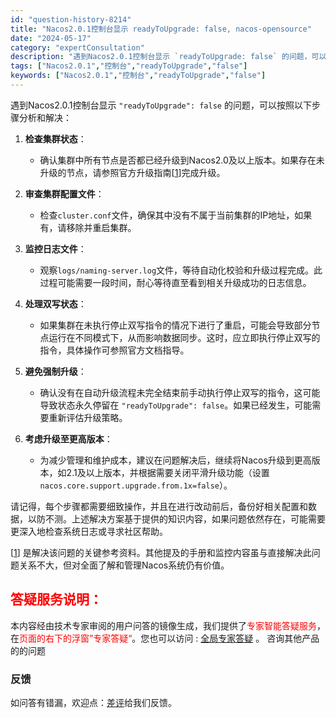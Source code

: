 ```yaml
---
id: "question-history-8214"
title: "Nacos2.0.1控制台显示 readyToUpgrade: false, nacos-opensource"
date: "2024-05-17"
category: "expertConsultation"
description: "遇到Nacos2.0.1控制台显示 `readyToUpgrade: false` 的问题，可以按照以下步骤分析和解决：1. **检查集群状态**：   - 确认集群中所有节点是否都已经升级到Nacos2.0及以上版本。如果存在未升级的节点，请参照官方升级指南[[1](https://nacos.i"
tags: ["Nacos2.0.1","控制台","readyToUpgrade","false"]
keywords: ["Nacos2.0.1","控制台","readyToUpgrade","false"]
---
```


遇到Nacos2.0.1控制台显示 `"readyToUpgrade": false` 的问题，可以按照以下步骤分析和解决：

1. **检查集群状态**：
   - 确认集群中所有节点是否都已经升级到Nacos2.0及以上版本。如果存在未升级的节点，请参照官方升级指南[[1](https://nacos.io/docs/latest/upgrading/200-upgrading/)]完成升级。

2. **审查集群配置文件**：
   - 检查`cluster.conf`文件，确保其中没有不属于当前集群的IP地址，如果有，请移除并重启集群。

3. **监控日志文件**：
   - 观察`logs/naming-server.log`文件，等待自动化校验和升级过程完成。此过程可能需要一段时间，耐心等待直至看到相关升级成功的日志信息。

4. **处理双写状态**：
   - 如果集群在未执行停止双写指令的情况下进行了重启，可能会导致部分节点运行在不同模式下，从而影响数据同步。这时，应立即执行停止双写的指令，具体操作可参照官方文档指导。

5. **避免强制升级**：
   - 确认没有在自动升级流程未完全结束前手动执行停止双写的指令，这可能导致状态永久停留在 `"readyToUpgrade": false`。如果已经发生，可能需要重新评估升级策略。

6. **考虑升级至更高版本**：
   - 为减少管理和维护成本，建议在问题解决后，继续将Nacos升级到更高版本，如2.1及以上版本，并根据需要关闭平滑升级功能（设置`nacos.core.support.upgrade.from.1x=false`）。

请记得，每个步骤都需要细致操作，并且在进行改动前后，备份好相关配置和数据，以防不测。上述解决方案基于提供的知识内容，如果问题依然存在，可能需要更深入地检查系统日志或寻求社区帮助。

[[1](https://nacos.io/docs/latest/upgrading/200-upgrading/)] 是解决该问题的关键参考资料。其他提及的手册和监控内容虽与直接解决此问题关系不大，但对全面了解和管理Nacos系统仍有价值。
## <font color="#FF0000">答疑服务说明：</font> 

本内容经由技术专家审阅的用户问答的镜像生成，我们提供了<font color="#FF0000">专家智能答疑服务</font>，在<font color="#FF0000">页面的右下的浮窗”专家答疑“</font>。您也可以访问 : [全局专家答疑](https://opensource.alibaba.com/chatBot) 。 咨询其他产品的的问题

### 反馈
如问答有错漏，欢迎点：[差评](https://ai.nacos.io/user/feedbackByEnhancerGradePOJOID?enhancerGradePOJOId=13571)给我们反馈。
